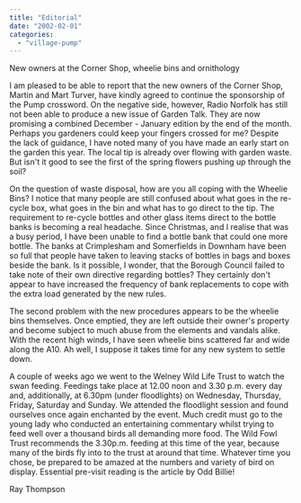 ```yaml
---
title: "Editorial"
date: "2002-02-01"
categories: 
  - "village-pump"
---
```


New owners at the Corner Shop, wheelie bins and ornithology

I am pleased to be able to report that the new owners of the Corner Shop, Martin and Mart Turver, have kindly agreed to continue the sponsorship of the Pump crossword. On the negative side, however, Radio Norfolk has still not been able to produce a new issue of Garden Talk. They are now promising a combined December - January edition by the end of the month. Perhaps you gardeners could keep your fingers crossed for me? Despite the lack of guidance, I have noted many of you have made an early start on the garden this year. The local tip is already over flowing with garden waste. But isn't it good to see the first of the spring flowers pushing up through the soil?

On the question of waste disposal, how are you all coping with the Wheelie Bins? I notice that many people are still confused about what goes in the re-cycle box, what goes in the bin and what has to go direct to the tip. The requirement to re-cycle bottles and other glass items direct to the bottle banks is becoming a real headache. Since Christmas, and I realise that was a busy period, I have been unable to find a bottle bank that could one more bottle. The banks at Crimplesham and Somerfields in Downham have been so full that people have taken to leaving stacks of bottles in bags and boxes beside the bank. Is it possible, I wonder, that the Borough Council failed to take note of their own directive regarding bottles? They certainly don't appear to have increased the frequency of bank replacements to cope with the extra load generated by the new rules.

The second problem with the new procedures appears to be the wheelie bins themselves. Once emptied, they are left outside their owner's property and become subject to much abuse from the elements and vandals alike. With the recent high winds, I have seen wheelie bins scattered far and wide along the A10. Ah well, I suppose it takes time for any new system to settle down.

A couple of weeks ago we went to the Welney Wild Life Trust to watch the swan feeding. Feedings take place at 12.00 noon and 3.30 p.m. every day and, additionally, at 6.30pm (under floodlights) on Wednesday, Thursday, Friday, Saturday and Sunday. We attended the floodlight session and found ourselves once again enchanted by the event. Much credit must go to the young lady who conducted an entertaining commentary whilst trying to feed well over a thousand birds all demanding more food. The Wild Fowl Trust recommends the 3.30p.m. feeding at this time of the year, because many of the birds fly into to the trust at around that time. Whatever time you chose, be prepared to be amazed at the numbers and variety of bird on display. Essential pre-visit reading is the article by Odd Billie!

Ray Thompson

